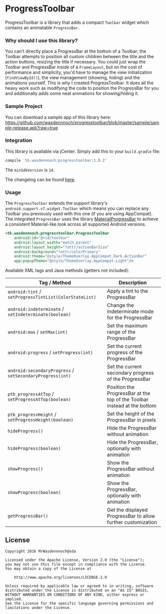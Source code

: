 # ProgressToolbar

ProgressToolbar is a library that adds a compact `Toolbar` widget which contains an animatable `ProgressBar`.

### Why should I use this library?

You can't directly place a ProgressBar at the bottom of a Toolbar; the Toolbar attempts to position all custom children between the title and the action buttons, resizing the title if necessary. You could just wrap the Toolbar and ProgressBar inside of a `FrameLayout`, but on the cost of performance and simplicity, you'd have to manage the view initialization (`findViewById()`), the view management (showing, hiding) and the animations yourself.
This is why I created ProgressToolbar. It does all the heavy work such as modifying the code to position the ProgressBar for you and additionally adds some neat animations for showing/hiding it.

### Sample Project

You can download a sample app of this library here: https://github.com/wasdennnoch/progresstoolbar/blob/master/sample/sample-release.apk?raw=true

### Integration

This library is available via jCenter. Simply add this to your `build.gradle` file:

```gradle
compile 'tk.wasdennnoch:progresstoolbar:1.0.2'
```

The `minSdkVersion` is `14`.

The changelog can be found [here](https://github.com/wasdennnoch/ProgressToolbar/blob/master/changelog.md).

### Usage

The `ProgressToolbar` extends the support library's `android.support.v7.widget.Toolbar` which means you can replace any Toolbar you previously used with this one (if you are using AppCompat).
The integrated `ProgressBar` uses the library [MaterialProgressBar](https://github.com/DreaminginCodeZH/MaterialProgressBar) to achieve a consistent Material-like look across all supported Android versions.

```xml
<tk.wasdennnoch.progresstoolbar.ProgressToolbar
    android:id="@+id/toolbar"
    android:layout_width="match_parent"
    android:layout_height="?attr/actionBarSize"
    android:background="?attr/colorPrimary"
    android:theme="@style/ThemeOverlay.AppCompat.Dark.ActionBar"
    app:popupTheme="@style/ThemeOverlay.AppCompat.Light"/>
```

Available XML tags and Java methods (getters not included):

Tag / Method | Description
------------ | -------------
`android:tint` / `setProgressTintList(ColorStateList)` | Apply a tint to the ProgressBar
`android:indeterminate` / `setIndeterminate(boolean)` | Change the indeterminate mode for the ProgressBar
`android:max` / `setMax(int)` | Set the maximum range of the ProgressBar
`android:progress` / `setProgress(int)` | Set the current progress of the ProgressBar
`android:secondaryProgress` / `setSecondaryProgress(int)` | Set the current secondary progress of the ProgressBar
`ptb_progressAtTop` / `setProgressAtTop(boolean)` | Position the ProgressBar at the top of the Toolbar instead at the bottom
`ptb_progressHeight` / `setProgressHeight(boolean)` | Set the height of the ProgressBar in pixels
`hideProgress()` | Hide the ProgressBar without animation
`hideProgress(boolean)` | Hide the ProgressBar, optionally with animation
`showProgress()` | Show the ProgressBar without animation
`showProgress(boolean)` | Show the ProgressBar, optionally with animation
`getProgressBar()` | Get the displayed ProgressBar to allow further customization


## License

```
Copyright 2016 MrWasdennnoch@xda

Licensed under the Apache License, Version 2.0 (the "License");
you may not use this file except in compliance with the License.
You may obtain a copy of the License at

    http://www.apache.org/licenses/LICENSE-2.0

Unless required by applicable law or agreed to in writing, software
distributed under the License is distributed on an "AS IS" BASIS,
WITHOUT WARRANTIES OR CONDITIONS OF ANY KIND, either express or implied.
See the License for the specific language governing permissions and
limitations under the License.
```